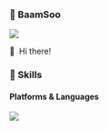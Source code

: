 ### 🐯 BaamSoo
<p>
  <a href="mailto:beom5236@gmail.com" target="_blank"><img src="https://img.shields.io/badge/beom5236@gmail.com-EA4335?style=flat-square&logo=Gmail&logoColor=white"/></a>
</p>

<p>
  👋&nbsp; Hi there!
</p>


### 💪 Skills
#### Platforms & Languages
<p>
</p>
<p>
  <img src="https://img.shields.io/badge/Java-007396?style=flat-square&logo=Java&logoColor=white"/>
</p>
